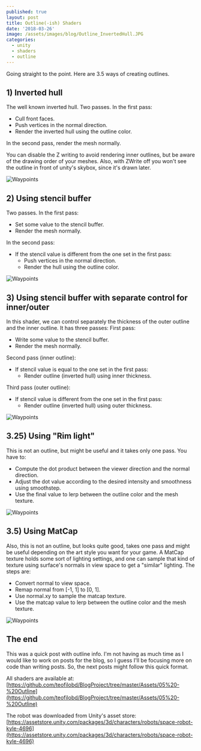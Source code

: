 ```yaml
---
published: true
layout: post
title: Outline(-ish) Shaders
date: '2018-03-26'
image: /assets/images/blog/Outline_InvertedHull.JPG
categories:
  - unity
  - shaders
  - outline
---
```


Going straight to the point. Here are 3.5 ways of creating outlines.

## 1) Inverted hull

The well known inverted hull. Two passes. In the first pass:
- Cull front faces.
- Push vertices in the normal direction.
- Render the inverted hull using the outline color.

In the second pass, render the mesh normally.

You can disable the Z writing to avoid rendering inner outlines, but be aware of the drawing order of your meshes. Also, with ZWrite off you won't see the outline in front of unity's skybox, since it's drawn later.

![Waypoints]({{site.baseurl}}/assets/images/blog/Outline_InvertedHull.JPG)

## 2) Using stencil buffer

Two passes. In the first pass:
- Set some value to the stencil buffer.
- Render the mesh normally.

In the second pass:
- If the stencil value is different from the one set in the first pass:
  - Push vertices in the normal direction.
  - Render the hull using the outline color. 

![Waypoints]({{site.baseurl}}/assets/images/blog/Outline_Stencil.JPG)

## 3) Using stencil buffer with separate control for inner/outer

In this shader, we can control separately the thickness of the outer outline and the inner outline. It has three passes:
First pass:
- Write some value to the stencil buffer.
- Render the mesh normally.

Second pass (inner outline):
- If stencil value is equal to the one set in the first pass:
  - Render outline (inverted hull) using inner thickness.

Third pass (outer outline):
- If stencil value is different from the one set in the first pass:
  - Render outline (inverted hull) using outer thickness.

![Waypoints]({{site.baseurl}}/assets/images/blog/Outline_StencilInnerOuter.JPG)

## 3.25) Using "Rim light" 

This is not an outline, but might be useful and it takes only one pass. You have to: 
- Compute the dot product between the viewer direction and the normal direction.
- Adjust the dot value according to the desired intensity and smoothness using smoothstep.  
- Use the final value to lerp between the outline color and the mesh texture.

![Waypoints]({{site.baseurl}}/assets/images/blog/Outline_RimLight.JPG)

## 3.5) Using MatCap
 
Also, this is not an outline, but looks quite good, takes one pass and might be useful depending on the art style you want for your game.
A MatCap texture holds some sort of lighting settings, and one can sample that kind of texture using surface's normals in view space to get a "similar" lighting.
The steps are: 
- Convert normal to view space.
- Remap normal from [-1, 1] to [0, 1].
- Use normal.xy to sample the matcap texture.
- Use the matcap value to lerp between the outline color and the mesh texture.

![Waypoints]({{site.baseurl}}/assets/images/blog/Outline_Matcap.JPG)

## The end

This was a quick post with outline info. I'm not having as much time as I would like to work on posts for the blog, so I guess I'll be focusing more on code than writing posts. So, the next posts might follow this quick format.

All shaders are available at: [https://github.com/teofilobd/BlogProject/tree/master/Assets/05%20-%20Outline](https://github.com/teofilobd/BlogProject/tree/master/Assets/05%20-%20Outline)

The robot was downloaded from Unity's asset store: [https://assetstore.unity.com/packages/3d/characters/robots/space-robot-kyle-4696](https://assetstore.unity.com/packages/3d/characters/robots/space-robot-kyle-4696)